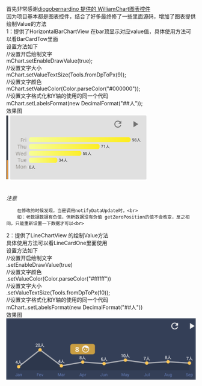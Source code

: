 首先非常感谢[diogobernardino 提供的 WilliamChart图表控件](https://github.com/diogobernardino/WilliamChart)<br>
因为项目基本都是图表控件，结合了好多最终修了一些里面源码，增加了图表提供绘制Value的方法<br>
1：提供了HorizontalBarChartView 在bar顶显示对应value值，具体使用方法可以看BarCardTow里面<br>
        设置方法如下<br>
                  //设置开启绘制文字<br>
                     mChart.setEnableDrawValue(true);<br>
                  //设置文字大小<br>
                     mChart.setValueTextSize(Tools.fromDpToPx(9));<br>
                  //设置文字颜色<br>
                     mChart.setValueColor(Color.parseColor("#000000"));<br>
                 //设置文字格式化和Y轴的使用的同一个代码<br>
                     mChart.setLabelsFormat(new DecimalFormat("##人"));<br>
        效果图<br>
                ![image](https://github.com/online2/wilianChartShowValue/blob/master/mobile/src/main/res/drawable-xhdpi/horbar_icon.png) <br><br>      
        *注意* <br>
        
        在修改的时候发现，当是调用notifyDataUpdate时，<br>
        如：老数据数据有负值，但新数据没有负值 getZeroPosition的值不会改变，反之相同，只能重新设置一下数据才可以<br>
        

2：提供了LineChartView 的绘制Value方法 <br> 具体使用方法可以看LineCardOne里面使用<br>
        设置方法如下 <br>
                       //设置开启绘制文字<br>
                         .setEnableDrawValue(true) <br>
                      //设置文字颜色<br>
                         .setValueColor(Color.parseColor("#ffffff"))<br>
                      //设置文字大小<br>
                         .setValueTextSize(Tools.fromDpToPx(10)); <br>
                       //设置文字格式化和Y轴的使用的同一个代码<br>
                         mChart..setLabelsFormat(new DecimalFormat("##人"))<br>
        效果图<br>
               ![image](https://github.com/online2/wilianChartShowValue/blob/master/mobile/src/main/res/drawable-xhdpi/linbar_icon.png) <br><br>
       
    
    